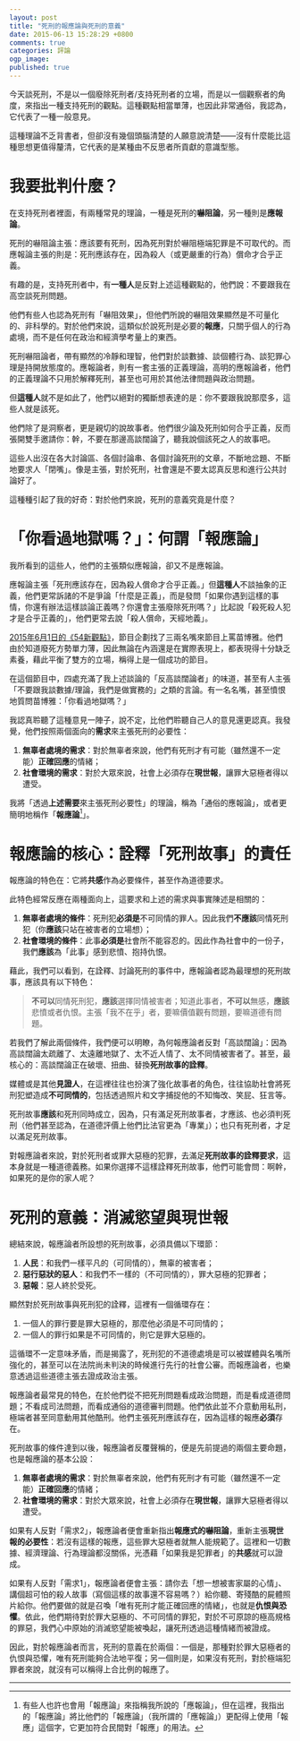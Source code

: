 ```yaml
---
layout: post
title: "死刑的報應論與死刑的意義"
date: 2015-06-13 15:28:29 +0800
comments: true
categories: 評論
ogp_image: 
published: true
---
```


今天談死刑，不是以一個廢除死刑者/支持死刑者的立場，而是以一個觀察者的角度，來指出一種支持死刑的觀點。這種觀點相當單薄，也因此非常通俗，我認為，它代表了一種一般意見。

這種理論不乏背書者，但卻沒有幾個頭腦清楚的人願意說清楚——沒有什麼能比這種思想更值得釐清，它代表的是某種由不反思者所貢獻的意識型態。

<!--more-->

# 我要批判什麼？

在支持死刑者裡面，有兩種常見的理論，一種是死刑的**嚇阻論**，另一種則是**應報論**。

死刑的嚇阻論主張：應該要有死刑，因為死刑對於嚇阻極端犯罪是不可取代的。而應報論主張的則是：死刑應該存在，因為殺人（或更嚴重的行為）償命才合乎正義。

有趣的是，支持死刑者中，有**一種人**是反對上述這種觀點的，他們說：不要跟我在高空談死刑問題。

他們有些人也認為死刑有「嚇阻效果」，但他們所說的嚇阻效果顯然是不可量化的、非科學的。對於他們來說，這類似於說死刑是必要的**報應**，只關乎個人的行為處境，而不是任何在政治和經濟學考量上的東西。

死刑嚇阻論者，帶有顯然的冷靜和理智，他們對於談數據、談個體行為、談犯罪心理是持開放態度的。應報論者，則有一套主張的正義理論，高明的應報論者，他們的正義理論不只用於解釋死刑，甚至也可用於其他法律問題與政治問題。

但**這種人**就不是如此了，他們以絕對的獨斷想表達的是：你不要跟我說那麼多，這些人就是該死。

他們除了是洞察者，更是親切的說故事者。他們很少論及死刑如何合乎正義，反而張開雙手邀請你：幹，不要在那邊高談闊論了，聽我說個該死之人的故事吧。

這些人出沒在各大討論區、各個討論串、各個討論死刑的文章，不斷地岔題、不斷地要求人「閉嘴」。像是主張，對於死刑，社會還是不要太認真反思和進行公共討論好了。

這種種引起了我的好奇：對於他們來說，死刑的意義究竟是什麼？

# 「你看過地獄嗎？」：何謂「報應論」

我所看到的這些人，他們的主張類似應報論，卻又不是應報論。

應報論主張「死刑應該存在，因為殺人償命才合乎正義。」但**這種人**不談抽象的正義，他們更常訴諸的不是爭論「什麼是正義」，而是發問「如果你遇到這樣的事情，你還有辦法這樣談論正義嗎？你還會主張廢除死刑嗎？」比起說「殺死殺人犯才是合乎正義的」，他們更常去說「殺人償命，天經地義」。

[2015年6月1日的《54新觀點》](https://www.youtube.com/watch?v=hrfHHwJZ_Xc)，節目企劃找了三兩名嘴來節目上罵苗博雅。他們由於知道廢死方勢單力薄，因此無論在內涵還是在實際表現上，都表現得十分缺乏素養，藉此平衡了雙方的立場，稱得上是一個成功的節目。

在這個節目中，四處充滿了我上述談論的「反高談闊論者」的味道，甚至有人主張「不要跟我談數據/理論，我們是做實務的」之類的言論。有一名名嘴，甚至憤恨地質問苗博雅：「你看過地獄嗎？」

我認真聆聽了這種意見一陣子，說不定，比他們聆聽自己人的意見還更認真。我發覺，他們按照兩個面向的**需求**來主張死刑的必要性：

1. **無辜者處境的需求**：對於無辜者來說，他們有死刑才有可能（雖然還不一定能）**正確回應**的情緒；
2. **社會環境的需求**：對於大眾來說，社會上必須存在**現世報**，讓罪大惡極者得以遭受。

我將「透過**上述需要**來主張死刑必要性」的理論，稱為「通俗的應報論」，或者更簡明地稱作「**報應論**[^1]」。

# 報應論的核心：詮釋「死刑故事」的責任

報應論的特色在：它將**共感**作為必要條件，甚至作為道德要求。

此特色經常反應在兩種面向上，這要求和上述的需求與事實陳述是相關的：

1. **無辜者處境的條件**：死刑犯**必須是**不可同情的罪人。因此我們**不應該**同情死刑犯（你**應該**只站在被害者的立場想）；
2. **社會環境的條件**：此事**必須是**社會所不能容忍的。因此作為社會中的一份子，我們**應該**為「此事」感到悲憤、抱持仇恨。

藉此，我們可以看到，在詮釋、討論死刑的事件中，應報論者認為最理想的死刑故事，應該具有以下特色：

> **不可以**同情死刑犯，**應該**選擇同情被害者；知道此事者，**不可以**無感，**應該**悲憤或者仇恨。主張「我不在乎」者，要嘛價值觀有問題，要嘛道德有問題。

若我們了解此兩個條件，我們便可以明瞭，為何報應論者反對「高談闊論」：因為高談闊論太疏離了、太遠離地獄了、太不近人情了、太不同情被害者了。甚至，最核心的：高談闊論正在破壞、扭曲、替換**死刑故事的詮釋**。

媒體或是其他**見證人**，在這裡往往也扮演了強化故事者的角色，往往協助社會將死刑犯塑造成**不可同情的**，包括透過照片和文字捕捉他的不知悔改、笑屁、狂言等。

死刑故事**應該**和死刑同時成立，因為，只有滿足死刑故事者，才應該、也必須判死刑（他們甚至認為，在道德評價上他們比法官更為「專業」）；也只有死刑者，才足以滿足死刑故事。

對報應論者來說，對於死刑者或罪大惡極的犯罪，去滿足**死刑故事的詮釋要求**，這本身就是一種道德義務。如果你選擇不這樣詮釋死刑故事，他們可能會問：啊幹，如果死的是你的家人呢？

# 死刑的意義：消滅慾望與現世報

總結來說，報應論者所設想的死刑故事，必須具備以下環節：

1. **人民**：和我們一樣平凡的（可同情的），無辜的被害者；
2. **惡行惡狀的惡人**：和我們不一樣的（不可同情的），罪大惡極的犯罪者；
3. **惡報**：惡人終於受死。

顯然對於死刑故事與死刑犯的詮釋，這裡有一個循環存在：

1. 一個人的罪行要是罪大惡極的，那麼他必須是不可同情的；
2. 一個人的罪行如果是不可同情的，則它是罪大惡極的。

這循環不一定意味矛盾，而是揭露了，死刑犯的不道德處境是可以被媒體與名嘴所強化的，甚至可以在法院尚未判決的時候進行先行的社會公審。而報應論者，也樂意透過這些道德主張去證成政治主張。

報應論者最常見的特色，在於他們從不把死刑問題看成政治問題，而是看成道德問題；不看成司法問題，而看成通俗的道德審判問題。他們依此並不介意動用私刑，極端者甚至同意動用其他酷刑。他們主張死刑應該存在，因為這樣的報應**必須**存在。

死刑故事的條件達到以後，報應論者反覆聲稱的，便是先前提過的兩個主要命題，也是報應論的基本公設：

1. **無辜者處境的需求**：對於無辜者來說，他們有死刑才有可能（雖然還不一定能）**正確回應**的情緒；
2. **社會環境的需求**：對於大眾來說，社會上必須存在**現世報**，讓罪大惡極者得以遭受。

如果有人反對「需求2」，報應論者便會重新指出**報應式的嚇阻論**，重新主張**現世報的必要性**：若沒有這樣的報應，這些罪大惡極者就無人能規範了。這裡和一切數據、經濟理論、行為理論都沒關係，光憑藉「如果我是犯罪者」的**共感**就可以證成。

如果有人反對「需求1」，報應論者便會主張：請你去「想一想被害家屬的心情」、講個超可怕的殺人故事（寫個這樣的故事還不容易嗎？）給你聽、寄殘酷的屍體照片給你。他們要做的就是召喚「唯有死刑才能正確回應的情緒」，也就是**仇恨與恐懼**。依此，他們期待對於罪大惡極的、不可同情的罪犯，對於不可原諒的極高規格的罪惡，我們心中原始的消滅慾望能被喚起，讓死刑透過這種情緒而被證成。

因此，對於報應論者而言，死刑的意義在於兩個：一個是，那種對於罪大惡極者的仇恨與恐懼，唯有死刑能夠合法地平復；另一個則是，如果沒有死刑，對於極端犯罪者來說，就沒有可以稱得上合比例的報應了。

---

[^1]: 有些人也許也會用「報應論」來指稱我所說的「應報論」，但在這裡，我指出的「報應論」將比他們的「報應論」（我所謂的「應報論」）更配得上使用「報應」這個字，它更加符合民間對「報應」的用法。
